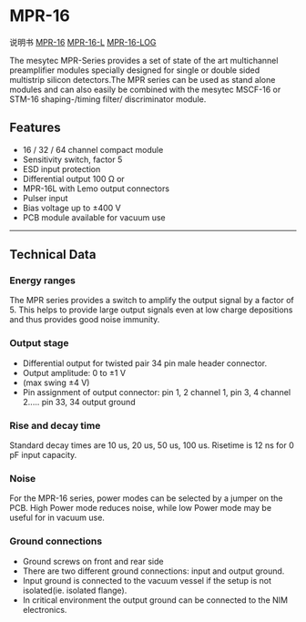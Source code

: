 <!-- MPR_16.md --- 
;; 
;; Description: 
;; Author: Hongyi Wu(吴鸿毅)
;; Email: wuhongyi@qq.com 
;; Created: 三 3月  8 21:57:55 2017 (+0800)
;; Last-Updated: 五 6月  2 18:18:00 2017 (+0800)
;;           By: Hongyi Wu(吴鸿毅)
;;     Update #: 3
;; URL: http://wuhongyi.cn -->

# MPR-16

说明书 [MPR-16](http://wuhongyi.cn/DAQNote/pdf/ElectronicsModules/MESYTEC/MPR-16.pdf)  [MPR-16-L](http://wuhongyi.cn/DAQNote/pdf/ElectronicsModules/MESYTEC/MPR-16-L.pdf)  [MPR-16-LOG](http://wuhongyi.cn/DAQNote/pdf/ElectronicsModules/MESYTEC/MPR-16-LOG.pdf)


The mesytec MPR-Series provides a set of state of the art multichannel preamplifier modules specially designed for single or double sided multistrip silicon detectors.The MPR series can be used as stand alone modules and can also easily be combined with the mesytec MSCF-16 or STM-16 shaping-/timing filter/ discriminator module.

## Features

- 16 / 32 / 64 channel compact module
- Sensitivity switch, factor 5
- ESD input protection
- Differential output 100 Ω or
- MPR-16L with Lemo output connectors
- Pulser input
- Bias voltage up to ±400 V
- PCB module available for vacuum use

----

## Technical Data

### Energy ranges

The MPR series provides a switch to amplify the output signal by a factor of 5. This helps to provide large output signals even at low charge depositions and thus provides good noise immunity.

### Output stage

- Differential output for twisted pair 34 pin male header connector.
- Output amplitude: 0 to ±1 V
- (max swing ±4 V)
- Pin assignment of output connector: pin 1, 2 channel 1, pin 3, 4 channel 2..... pin 33, 34 output ground

### Rise and decay time

Standard decay times are 10 us, 20 us, 50 us, 100 us. Risetime is 12 ns for 0 pF input capacity.

### Noise

For the MPR-16 series, power modes can be selected by a jumper on the PCB. High Power mode reduces noise, while low Power mode may be useful for in vacuum use.

### Ground connections

- Ground screws on front and rear side
- There are two different ground connections: input and output ground.
- Input ground is connected to the vacuum vessel if the setup is not isolated(ie. isolated flange).
- In critical environment the output ground can be connected to the NIM electronics.




<!-- MPR_16.md ends here -->
